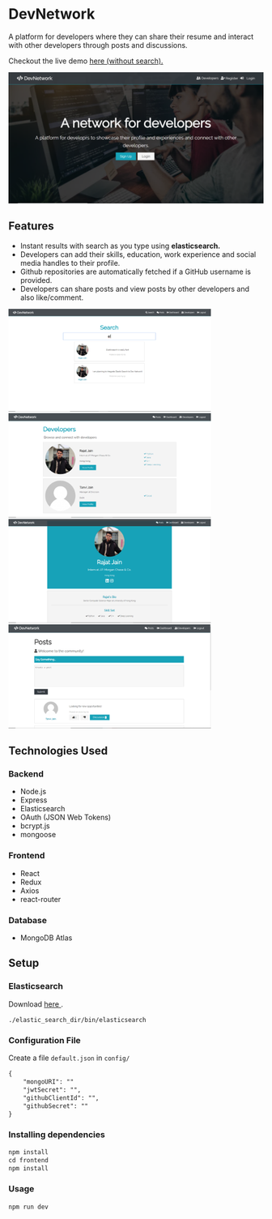 # DevNetwork

A platform for developers where they can share their resume and interact with
other developers through posts and discussions.

Checkout the live demo <a href="https://damp-reef-00489.herokuapp.com/"> here (without search).
</a>

<img src="assets/main.png">

## Features

- Instant results with search as you type using <b>elasticsearch.</b>
- Developers can add their skills, education, work experience and social media
  handles to their profile.
- Github repositories are automatically fetched if a GitHub username is
  provided.
- Developers can share posts and view posts by other developers and also
  like/comment.

<p float="left">
  <img src="assets/es.png" width=400>

  <img src="assets/developers.png" width=400 /> 
  <img src="assets/profile.png" width=400/>
  <img src="assets/posts.png" width=400/>
</p>

## Technologies Used

### Backend

- Node.js
- Express
- Elasticsearch
- OAuth (JSON Web Tokens)
- bcrypt.js
- mongoose

### Frontend

- React
- Redux
- Axios
- react-router

### Database

- MongoDB Atlas

## Setup

### Elasticsearch

Download <a href="https://www.elastic.co/downloads/elasticsearch"> here </a>.

```
./elastic_search_dir/bin/elasticsearch
```

### Configuration File

Create a file `default.json` in `config/`

```
{
	"mongoURI": ""
	"jwtSecret": "",
	"githubClientId": "",
	"githubSecret": ""
}

```

### Installing dependencies

```
npm install
cd frontend
npm install
```

### Usage

```
npm run dev
```
